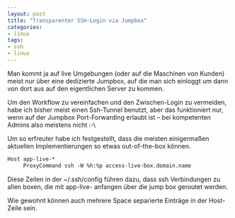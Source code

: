 ```yaml
---
layout: post
title: "Transparenter SSH-Login via Jumpbox"
categories:
- linux
tags:
- ssh
- linux
---
```


Man kommt ja auf live Umgebungen (oder auf die Maschinen von Kunden) meist nur über eine dedizierte Jumpbox, auf die man sich einloggt um dann von dort aus auf den eigentlichen Server zu kommen.

Um den Workflow zu vereinfachen und den Zwischen-Login zu vermeiden, habe ich bisher meist einen Ssh-Tunnel benutzt, aber das funktioniert nur, wenn auf der Jumpbox Port-Forwarding erlaubt ist – bei kompetenten Admins also meistens nicht :-\

Um so erfreuter habe ich festgestellt, dass die meisten einigermaßen aktuellen Implementierungen so etwas out-of-the-box können.

```html
Host app-live-*
     ProxyCommand ssh -W %h:%p access-live-box.domain.name
```

Diese Zeilen in der ~/.ssh/config führen dazu, dass ssh Verbindungen zu allen boxen, die mit app-live- anfangen über die jump box geroutet werden.

Wie gewohnt können auch mehrere Space separierte Einträge in der Host-Zeile sein.